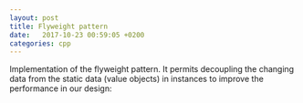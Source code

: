 ```yaml
---
layout: post
title: Flyweight pattern
date:   2017-10-23 00:59:05 +0200
categories: cpp
---
```


Implementation of the flyweight pattern. It permits decoupling the changing data from the static data (value objects) in instances  to improve the performance in our design:


<script src="https://gist.github.com/carlosb1/5433a096d33e285ba89a5856646bdb78.js"></script>
